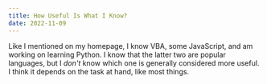 ```yaml
---
title: How Useful Is What I Know?
date: 2022-11-09
---
```


Like I mentioned on my homepage, I know VBA, some JavaScript, and am working on learning Python. I know that the latter two are popular languages, but I _don't_ know which
one is generally considered more useful. I think it depends on the task at hand, like most things.
